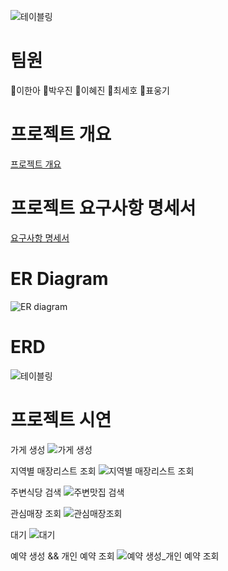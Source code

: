![테이블링](https://github.com/beyond-sw-camp/be07-1st-7team-Tabling/assets/55376327/39212172-3b71-472f-a5ca-0a6d8444481d)

# 팀원
👻이한아 👻박우진 👻이혜진 👻최세호 👻표웅기

# 프로젝트 개요
[프로젝트 개요](https://github.com/beyond-sw-camp/be07-1st-7team-Tabling/blob/main/PDF%20file/Project_outline.pdf)

# 프로젝트 요구사항 명세서
[요구사항 명세서](https://github.com/beyond-sw-camp/be07-1st-7team-Tabling/blob/main/PDF%20file/Software%20Requirements%20Specification.pdf)

# ER Diagram
![ER diagram](https://github.com/beyond-sw-camp/be07-1st-7team-Tabling/assets/55376327/5493a27e-180e-489d-9d34-9eb53360eb7e)


# ERD
![테이블링](https://github.com/beyond-sw-camp/be07-1st-7team-Tabling/assets/55376327/ba9c4e5e-bc79-4143-b88b-7424cdc134b7)

# 프로젝트 시연
가게 생성
![가게 생성](https://github.com/beyond-sw-camp/be07-1st-7team-Tabling/assets/55376327/50abbe12-c6d5-4e46-b6cd-ad25c0de214c)

지역별 매장리스트 조회
![지역별 매장리스트 조회](https://github.com/beyond-sw-camp/be07-1st-7team-Tabling/assets/55376327/ca6e6aae-20b7-4f16-b0b9-55b9f804f98b)

주변식당 검색
![주변맛집 검색](https://github.com/beyond-sw-camp/be07-1st-7team-Tabling/assets/55376327/b08a84e6-2fd8-48d4-acf0-737be5f69279)

관심매장 조회
![관심매장조회](https://github.com/beyond-sw-camp/be07-1st-7team-Tabling/assets/55376327/6eeb3535-3887-4782-aa58-1707e7d57077)

대기
![대기](https://github.com/beyond-sw-camp/be07-1st-7team-Tabling/assets/55376327/4137bf1c-53d7-4fd0-8af9-0a9831d6e3d4)

예약 생성 && 개인 예약 조회
![예약 생성_개인 예약 조회](https://github.com/beyond-sw-camp/be07-1st-7team-Tabling/assets/55376327/309097bc-5d61-417b-b65c-aa0c0093a682)


